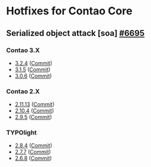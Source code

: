 Hotfixes for Contao Core
========================

Serialized object attack [soa] [#6695](https://github.com/contao/core/issues/6695)
----------------------------------------------------------------------------

### Contao 3.X

* [3.2.4](https://github.com/contao-community-alliance/contao-core-hotfix/tree/soa-3.2.4) ([Commit](https://github.com/contao-community-alliance/contao-core-hotfix/commit/76035c3786e410ef4d43d138a68bdd005a1bd4c1))
* [3.1.5](https://github.com/contao-community-alliance/contao-core-hotfix/tree/soa-3.1.5) ([Commit](https://github.com/contao-community-alliance/contao-core-hotfix/commit/81081c83e980eee32d1b948e34a5bcbde06d27d7))
* [3.0.6](https://github.com/contao-community-alliance/contao-core-hotfix/tree/soa-3.0.6) ([Commit](https://github.com/contao-community-alliance/contao-core-hotfix/commit/c5f8bbc1e1a3955e8d892eb6643fbfa8093eaf69))

### Contao 2.X

* [2.11.13](https://github.com/contao-community-alliance/contao-core-hotfix/tree/soa-2.11.13) ([Commit](https://github.com/contao-community-alliance/contao-core-hotfix/commit/5ab8d055ea667e17978f168139369b795b490907))
* [2.10.4](https://github.com/contao-community-alliance/contao-core-hotfix/tree/soa-2.10.4) ([Commit](https://github.com/contao-community-alliance/contao-core-hotfix/commit/a4f06d3cfb66c08e36017a9fe42b66f8508f3a95))
* [2.9.5](https://github.com/contao-community-alliance/contao-core-hotfix/tree/soa-2.9.5) ([Commit](https://github.com/contao-community-alliance/contao-core-hotfix/commit/7bb718594774123f06a3a2dace88242fb6b085e1))

### TYPOlight

* [2.8.4](https://github.com/contao-community-alliance/contao-core-hotfix/tree/soa-2.8.4) ([Commit](https://github.com/contao-community-alliance/contao-core-hotfix/commit/96dd3052fc54cae2659db768cc07ede85359a044))
* [2.7.7](https://github.com/contao-community-alliance/contao-core-hotfix/tree/soa-2.7.7) ([Commit](https://github.com/contao-community-alliance/contao-core-hotfix/commit/88fd87d75b3e9cf2db8e2721e4b29a92a61f9c96))
* [2.6.8](https://github.com/contao-community-alliance/contao-core-hotfix/tree/soa-2.6.8) ([Commit](https://github.com/contao-community-alliance/contao-core-hotfix/commit/bbc344ee736492f692ac71af277a67c07885f573))

